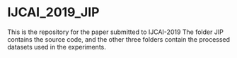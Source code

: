 # IJCAI_2019_JIP
This is the repository for the paper submitted to IJCAI-2019
The folder JIP contains the source code, and the other three folders contain the processed datasets used in the experiments. 
